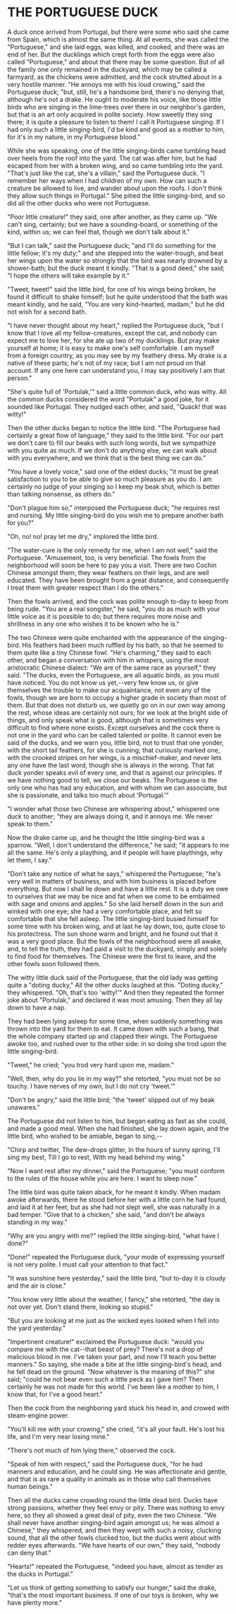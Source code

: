 # THE PORTUGUESE DUCK

A duck once arrived from Portugal, but there were some who said
she came from Spain, which is almost the same thing. At all events,
she was called the "Portuguese," and she laid eggs, was killed, and
cooked, and there was an end of her. But the ducklings which crept
forth from the eggs were also called "Portuguese," and about that
there may be some question. But of all the family one only remained in
the duckyard, which may be called a farmyard, as the chickens were
admitted, and the cock strutted about in a very hostile manner. "He
annoys me with his loud crowing," said the Portuguese duck; "but,
still, he's a handsome bird, there's no denying that, although he's
not a drake. He ought to moderate his voice, like those little birds
who are singing in the lime-trees over there in our neighbor's garden,
but that is an art only acquired in polite society. How sweetly they
sing there; it is quite a pleasure to listen to them! I call it
Portuguese singing. If I had only such a little singing-bird, I'd be
kind and good as a mother to him, for it's in my nature, in my
Portuguese blood."

While she was speaking, one of the little singing-birds came
tumbling head over heels from the roof into the yard. The cat was
after him, but he had escaped from her with a broken wing, and so came
tumbling into the yard. "That's just like the cat, she's a villain,"
said the Portuguese duck. "I remember her ways when I had children
of my own. How can such a creature be allowed to live, and wander
about upon the roofs. I don't think they allow such things in
Portugal." She pitied the little singing-bird, and so did all the
other ducks who were not Portuguese.

"Poor little creature!" they said, one after another, as they came
up. "We can't sing, certainly; but we have a sounding-board, or
something of the kind, within us; we can feel that, though we don't
talk about it."

"But I can talk," said the Portuguese duck; "and I'll do something
for the little fellow; it's my duty;" and she stepped into the
water-trough, and beat her wings upon the water so strongly that the
bird was nearly drowned by a shower-bath; but the duck meant it
kindly. "That is a good deed," she said; "I hope the others will
take example by it."

"Tweet, tweet!" said the little bird, for one of his wings being
broken, he found it difficult to shake himself; but he quite
understood that the bath was meant kindly, and he said, "You are
very kind-hearted, madam;" but he did not wish for a second bath.

"I have never thought about my heart," replied the Portuguese
duck, "but I know that I love all my fellow-creatures, except the cat,
and nobody can expect me to love her, for she ate up two of my
ducklings. But pray make yourself at home; it is easy to make one's
self comfortable. I am myself from a foreign country, as you may see
by my feathery dress. My drake is a native of these parts; he's not of
my race; but I am not proud on that account. If any one here can
understand you, I may say positively I am that person."

"She's quite full of 'Portulak,'" said a little common duck, who
was witty. All the common ducks considered the word "Portulak" a
good joke, for it sounded like Portugal. They nudged each other, and
said, "Quack! that was witty!"

Then the other ducks began to notice the little bird. "The
Portuguese had certainly a great flow of language," they said to the
little bird. "For our part we don't care to fill our beaks with such
long words, but we sympathize with you quite as much. If we don't do
anything else, we can walk about with you everywhere, and we think
that is the best thing we can do."

"You have a lovely voice," said one of the eldest ducks; "it
must be great satisfaction to you to be able to give so much
pleasure as you do. I am certainly no judge of your singing so I
keep my beak shut, which is better than talking nonsense, as others
do."

"Don't plague him so," interposed the Portuguese duck; "he requires
rest and nursing. My little singing-bird do you wish me to prepare
another bath for you?"

"Oh, no! no! pray let me dry," implored the little bird.

"The water-cure is the only remedy for me, when I am not well,"
said the Portuguese. "Amusement, too, is very beneficial. The fowls
from the neighborhood will soon be here to pay you a visit. There
are two Cochin Chinese amongst them; they wear feathers on their legs,
and are well educated. They have been brought from a great distance,
and consequently I treat them with greater respect than I do the
others."

Then the fowls arrived, and the cock was polite enough to-day to
keep from being rude. "You are a real songster," he said, "you do as
much with your little voice as it is possible to do; but there
requires more noise and shrillness in any one who wishes it to be
known who he is."

The two Chinese were quite enchanted with the appearance of the
singing-bird. His feathers had been much ruffled by his bath, so
that he seemed to them quite like a tiny Chinese fowl. "He's
charming," they said to each other, and began a conversation with
him in whispers, using the most aristocratic Chinese dialect: "We
are of the same race as yourself," they said. "The ducks, even the
Portuguese, are all aquatic birds, as you must have noticed. You do
not know us yet,--very few know us, or give themselves the trouble
to make our acquaintance, not even any of the fowls, though we are
born to occupy a higher grade in society than most of them. But that
does not disturb us, we quietly go on in our own way among the rest,
whose ideas are certainly not ours; for we look at the bright side
of things, and only speak what is good, although that is sometimes
very difficult to find where none exists. Except ourselves and the
cock there is not one in the yard who can be called talented or
polite. It cannot even be said of the ducks, and we warn you, little
bird, not to trust that one yonder, with the short tail feathers,
for she is cunning; that curiously marked one, with the crooked
stripes on her wings, is a mischief-maker, and never lets any one have
the last word, though she is always in the wrong. That fat duck yonder
speaks evil of every one, and that is against our principles. If we
have nothing good to tell, we close our beaks. The Portuguese is the
only one who has had any education, and with whom we can associate,
but she is passionate, and talks too much about 'Portugal.'"

"I wonder what those two Chinese are whispering about,"
whispered one duck to another; "they are always doing it, and it
annoys me. We never speak to them."

Now the drake came up, and he thought the little singing-bird
was a sparrow. "Well, I don't understand the difference," he said; "it
appears to me all the same. He's only a plaything, and if people
will have playthings, why let them, I say."

"Don't take any notice of what he says," whispered the Portuguese;
"he's very well in matters of business, and with him business is
placed before everything. But now I shall lie down and have a little
rest. It is a duty we owe to ourselves that we may be nice and fat
when we come to be embalmed with sage and onions and apples." So she
laid herself down in the sun and winked with one eye; she had a very
comfortable place, and felt so comfortable that she fell asleep. The
little singing-bird busied himself for some time with his broken wing,
and at last he lay down, too, quite close to his protectress. The
sun shone warm and bright, and he found out that it was a very good
place. But the fowls of the neighborhood were all awake, and, to
tell the truth, they had paid a visit to the duckyard, simply and
solely to find food for themselves. The Chinese were the first to
leave, and the other fowls soon followed them.

The witty little duck said of the Portuguese, that the old lady
was getting quite a "doting ducky," All the other ducks laughed at
this. "Doting ducky," they whispered. "Oh, that's too 'witty!'" And
then they repeated the former joke about "Portulak," and declared it
was most amusing. Then they all lay down to have a nap.

They had been lying asleep for some time, when suddenly
something was thrown into the yard for them to eat. It came down
with such a bang, that the whole company started up and clapped
their wings. The Portuguese awoke too, and rushed over to the other
side: in so doing she trod upon the little singing-bird.

"Tweet," he cried; "you trod very hard upon me, madam."

"Well, then, why do you lie in my way?" she retorted, "you must
not be so touchy. I have nerves of my own, but I do not cry 'tweet.'"

"Don't be angry," said the little bird; "the 'tweet' slipped out
of my beak unawares."

The Portuguese did not listen to him, but began eating as fast
as she could, and made a good meal. When she had finished, she lay
down again, and the little bird, who wished to be amiable, began to
sing,--

  "Chirp and twitter,
    The dew-drops glitter,
  In the hours of sunny spring,
    I'll sing my best,
    Till I go to rest,
  With my head behind my wing."


"Now I want rest after my dinner," said the Portuguese; "you
must conform to the rules of the house while you are here. I want to
sleep now."

The little bird was quite taken aback, for he meant it kindly.
When madam awoke afterwards, there he stood before her with a little
corn he had found, and laid it at her feet; but as she had not slept
well, she was naturally in a bad temper. "Give that to a chicken," she
said, "and don't be always standing in my way."

"Why are you angry with me?" replied the little singing-bird,
"what have I done?"

"Done!" repeated the Portuguese duck, "your mode of expressing
yourself is not very polite. I must call your attention to that fact."

"It was sunshine here yesterday," said the little bird, "but
to-day it is cloudy and the air is close."

"You know very little about the weather, I fancy," she retorted,
"the day is not over yet. Don't stand there, looking so stupid."

"But you are looking at me just as the wicked eyes looked when I
fell into the yard yesterday."

"Impertinent creature!" exclaimed the Portuguese duck: "would
you compare me with the cat--that beast of prey? There's not a drop of
malicious blood in me. I've taken your part, and now I'll teach you
better manners." So saying, she made a bite at the little
singing-bird's head, and he fell dead on the ground. "Now whatever
is the meaning of this?" she said; "could he not bear even such a
little peck as I gave him? Then certainly he was not made for this
world. I've been like a mother to him, I know that, for I've a good
heart."

Then the cock from the neighboring yard stuck his head in, and
crowed with steam-engine power.

"You'll kill me with your crowing," she cried, "it's all your
fault. He's lost his life, and I'm very near losing mine."

"There's not much of him lying there," observed the cock.

"Speak of him with respect," said the Portuguese duck, "for he had
manners and education, and he could sing. He was affectionate and
gentle, and that is as rare a quality in animals as in those who
call themselves human beings."

Then all the ducks came crowding round the little dead bird. Ducks
have strong passions, whether they feel envy or pity. There was
nothing to envy here, so they all showed a great deal of pity, even
the two Chinese. "We shall never have another singing-bird again
amongst us; he was almost a Chinese," they whispered, and then they
wept with such a noisy, clucking sound, that all the other fowls
clucked too, but the ducks went about with redder eyes afterwards. "We
have hearts of our own," they said, "nobody can deny that."

"Hearts!" repeated the Portuguese, "indeed you have, almost as
tender as the ducks in Portugal."

"Let us think of getting something to satisfy our hunger," said
the drake, "that's the most important business. If one of our toys is
broken, why we have plenty more."




